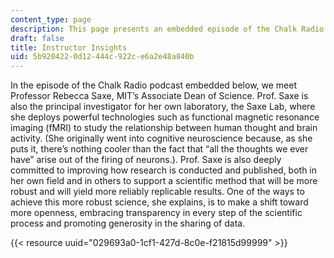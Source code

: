 ```yaml
---
content_type: page
description: This page presents an embedded episode of the Chalk Radio podcast.
draft: false
title: Instructor Insights
uid: 5b920422-0d12-444c-922c-e6a2e48a840b
---
```

In the episode of the Chalk Radio podcast embedded below, we meet Professor Rebecca Saxe, MIT’s Associate Dean of Science. Prof. Saxe is also the principal investigator for her own laboratory, the Saxe Lab, where she deploys powerful technologies such as functional magnetic resonance imaging (fMRI) to study the relationship between human thought and brain activity. (She originally went into cognitive neuroscience because, as she puts it, there’s nothing cooler than the fact that “all the thoughts we ever have” arise out of the firing of neurons.). Prof. Saxe is also deeply committed to improving how research is conducted and published, both in her own field and in others to support a scientific method that will be more robust and will yield more reliably replicable results. One of the ways to achieve this more robust science, she explains, is to make a shift toward more openness, embracing transparency in every step of the scientific process and promoting generosity in the sharing of data. 

{{< resource uuid="029693a0-1cf1-427d-8c0e-f21815d99999" >}}